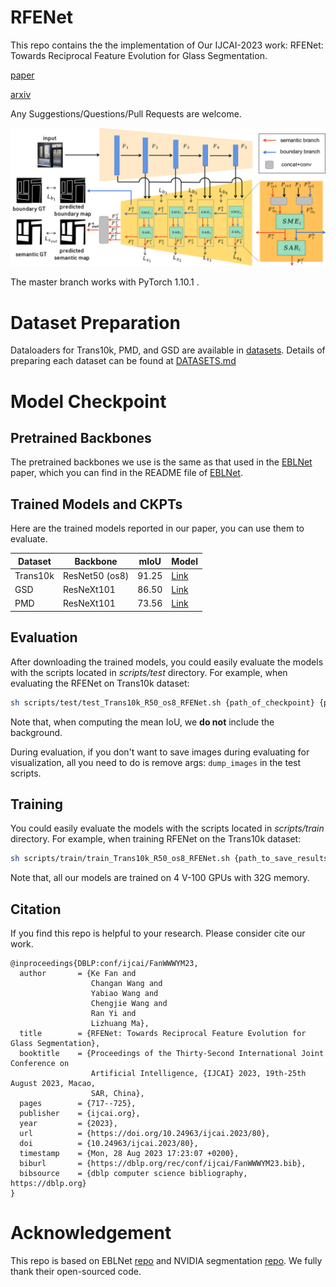 # RFENet
This repo contains the the implementation of Our IJCAI-2023 work: RFENet: Towards Reciprocal Feature Evolution for Glass Segmentation.

[paper](https://www.ijcai.org/proceedings/2023/0080.pdf)

[arxiv](https://arxiv.org/abs/2307.06099)

Any Suggestions/Questions/Pull Requests are welcome.
  

![avatar](./fig/teaser_network.png)

The master branch works with PyTorch 1.10.1 .


# Dataset Preparation
Dataloaders for Trans10k, PMD, and GSD are available in [datasets](./datasets). 
Details of preparing each dataset can be found at [DATASETS.md](./DATASETS.md)


# Model Checkpoint

## Pretrained Backbones

The pretrained backbones we use is the same as that used in the [EBLNet](https://openaccess.thecvf.com/content/ICCV2021/html/He_Enhanced_Boundary_Learning_for_Glass-Like_Object_Segmentation_ICCV_2021_paper.html) paper, which you can find in the README file of [EBLNet](https://openaccess.thecvf.com/content/ICCV2021/html/He_Enhanced_Boundary_Learning_for_Glass-Like_Object_Segmentation_ICCV_2021_paper.html).

## Trained Models and CKPTs

Here are the trained models reported in our paper, you can use them to evaluate.

<table><thead><tr><th>Dataset</th><th>Backbone</th><th>mIoU</th><th>Model</th></tr></thead><tbody>
<tr><td>Trans10k</td><td>ResNet50 (os8)</td><td>91.25</td><td><a href="https://drive.google.com/file/d/1yN1iWMs-FNdQI_rVP5w82GYgDX73Bl5a/view?usp=drive_link" target="_blank" rel="noopener noreferrer">Link</a></td></tr>
<tr><td>GSD</td><td>ResNeXt101</td><td>86.50</td><td><a href="https://drive.google.com/file/d/1b7V3qdiBY6_9614tLVb9lysflr5iNtPi/view?usp=drive_link" rel="noopener noreferrer">Link</a></td></tr>
<tr><td>PMD</td><td>ResNeXt101</td><td>73.56</td><td><a href="https://drive.google.com/file/d/1ACiP4i7iBxC7XVQ5vOuroGZqk4mCiS94/view?usp=drive_lin" rel="noopener noreferrer">Link</a></td></tr>

</tbody></table>


## Evaluation
After downloading the trained models, you could easily evaluate the models with the scripts located in *scripts/test* directory. For example, when evaluating the RFENet on Trans10k dataset:
```bash
sh scripts/test/test_Trans10k_R50_os8_RFENet.sh {path_of_checkpoint} {path_to_save_results}
```
Note that, when computing the mean IoU, we **do not** include the background.

During evaluation, if you don't want to save images during evaluating for visualization, all you need to do is remove args: `dump_images` in the test scripts.

## Training
You could easily evaluate the models with the scripts located in *scripts/train* directory. For example, when training RFENet on the Trans10k dataset:
```bash
sh scripts/train/train_Trans10k_R50_os8_RFENet.sh {path_to_save_results}
```
Note that, all our models are trained on 4 V-100 GPUs with 32G memory.

## Citation
If you find this repo is helpful to your research. Please consider cite our work.
```
@inproceedings{DBLP:conf/ijcai/FanWWWYM23,
  author       = {Ke Fan and
                  Changan Wang and
                  Yabiao Wang and
                  Chengjie Wang and
                  Ran Yi and
                  Lizhuang Ma},
  title        = {RFENet: Towards Reciprocal Feature Evolution for Glass Segmentation},
  booktitle    = {Proceedings of the Thirty-Second International Joint Conference on
                  Artificial Intelligence, {IJCAI} 2023, 19th-25th August 2023, Macao,
                  SAR, China},
  pages        = {717--725},
  publisher    = {ijcai.org},
  year         = {2023},
  url          = {https://doi.org/10.24963/ijcai.2023/80},
  doi          = {10.24963/ijcai.2023/80},
  timestamp    = {Mon, 28 Aug 2023 17:23:07 +0200},
  biburl       = {https://dblp.org/rec/conf/ijcai/FanWWWYM23.bib},
  bibsource    = {dblp computer science bibliography, https://dblp.org}
}
```


# Acknowledgement
This repo is based on EBLNet [repo](https://github.com/hehao13/EBLNet) and NVIDIA segmentation [repo](https://github.com/NVIDIA/semantic-segmentation).
We fully thank their open-sourced code.